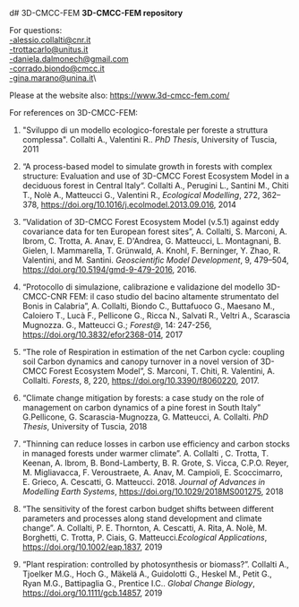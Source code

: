 d# 3D-CMCC-FEM
**3D-CMCC-FEM repository**

For questions:   
-alessio.collalti@cnr.it\
-trottacarlo@unitus.it\
-daniela.dalmonech@gmail.com\
-corrado.biondo@cmcc.it\
-gina.marano@unina.it\

Please at the website also: https://www.3d-cmcc-fem.com/

For references on 3D-CMCC-FEM:

1. "Sviluppo di un modello ecologico-forestale per foreste a struttura complessa". Collalti A., Valentini R.. *PhD Thesis*, University of Tuscia, 2011

2. “A process-based model to simulate growth in forests with complex structure: Evaluation and use of 3D-CMCC Forest Ecosystem Model in a deciduous forest in Central Italy“. Collalti A., Perugini L., Santini M., Chiti T., Nolè A., Matteucci G., Valentini R., *Ecological Modelling*, 272, 362– 378, https://doi.org/10.1016/j.ecolmodel.2013.09.016, 2014

3. ”Validation of 3D-CMCC Forest Ecosystem Model (v.5.1) against eddy covariance data for ten European forest sites”, A. Collalti, S. Marconi, A. Ibrom, C. Trotta, A. Anav, E. D'Andrea, G. Matteucci, L. Montagnani, B. Gielen, I. Mammarella, T. Grünwald, A. Knohl, F. Berninger, Y. Zhao, R. Valentini, and M. Santini. *Geoscientific Model Development*, 9, 479–504, https://doi.org/10.5194/gmd-9-479-2016, 2016.

4.  “Protocollo di simulazione, calibrazione e validazione del modello 3D-CMCC-CNR FEM: il caso studio del bacino altamente strumentato del Bonis in Calabria”, A. Collalti,  Biondo C., Buttafuoco G., Maesano M., Caloiero T., Lucà F., Pellicone G., Ricca N., Salvati R., Veltri A., Scarascia Mugnozza. G., Matteucci G.; *Forest@*, 14: 247-256, https://doi.org/10.3832/efor2368-014, 2017

5. “The role of Respiration in estimation of the net Carbon cycle: coupling soil Carbon dynamics and canopy turnover in a novel version of 3D-CMCC Forest Ecosystem Model”, S. Marconi, T. Chiti, R. Valentini, A. Collalti. *Forests*, 8, 220, https://doi.org/10.3390/f8060220, 2017.

6. “Climate change mitigation by forests: a case study on the role of management on carbon dynamics of a pine forest in South Italy” G.Pellicone, G. Scarascia-Mugnozza, G. Matteucci, A. Collalti. *PhD Thesis*, University of Tuscia, 2018

7. “Thinning can reduce losses in carbon use efficiency and carbon stocks in managed forests under warmer climate”. A. Collalti , C. Trotta, T. Keenan, A. Ibrom, B. Bond-Lamberty, B. R. Grote, S. Vicca, C.P.O. Reyer, M. Migliavacca, F. Veroustraete, A. Anav, M. Campioli, E. Scoccimarro, E. Grieco, A. Cescatti, G. Matteucci. 2018. *Journal of Advances in  Modelling Earth Systems*,  https://doi.org/10.1029/2018MS001275, 2018

8. “The sensitivity of the forest carbon budget shifts between different parameters and processes along stand development and climate change”. A. Collalti, P. E. Thornton,  A. Cescatti, A. Rita, A. Nolè, M. Borghetti, C. Trotta, P. Ciais, G. Matteucci.*Ecological Applications*,  https://doi.org/10.1002/eap.1837, 2019

9. “Plant respiration: controlled by photosynthesis or biomass?”. Collalti A., Tjoelker M.G., Hoch G., Mäkelä A., Guidolotti G., Heskel M., Petit G., Ryan M.G., Battipaglia G., Prentice I.C.. *Global Change Biology*, https://doi.org/10.1111/gcb.14857, 2019
